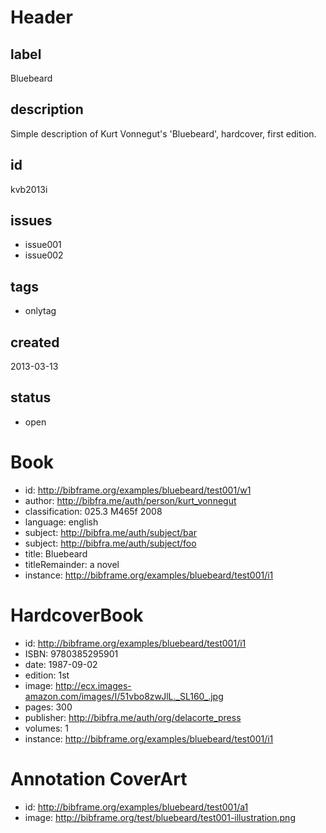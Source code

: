 # Header

## label

Bluebeard

## description

Simple description of Kurt Vonnegut's 'Bluebeard', hardcover, first edition.

## id

kvb2013i

## issues

* issue001
* issue002

## tags

* onlytag

## created

2013-03-13

## status

* open

# Book

* id: http://bibframe.org/examples/bluebeard/test001/w1
* author: <http://bibfra.me/auth/person/kurt_vonnegut>
* classification: 025.3 M465f 2008
* language: english
* subject: http://bibfra.me/auth/subject/bar
* subject: http://bibfra.me/auth/subject/foo
* title: Bluebeard
* titleRemainder: a novel
* instance: http://bibframe.org/examples/bluebeard/test001/i1

# HardcoverBook

* id: http://bibframe.org/examples/bluebeard/test001/i1
* ISBN: 9780385295901
* date: 1987-09-02
* edition: 1st
* image: http://ecx.images-amazon.com/images/I/51vbo8zwJlL._SL160_.jpg
* pages: 300
* publisher: http://bibfra.me/auth/org/delacorte_press
* volumes: 1
* instance: http://bibframe.org/examples/bluebeard/test001/i1

# Annotation CoverArt

* id: http://bibframe.org/examples/bluebeard/test001/a1
* image: http://bibframe.org/test/bluebeard/test001-illustration.png

